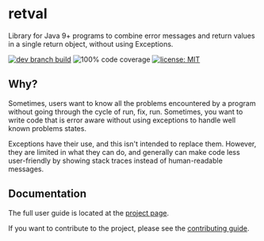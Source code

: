 # retval

Library for Java 9+ programs to combine error messages and return values in a single return object, without using Exceptions.

[![dev branch build](https://github.com/groboclown/java-retval/actions/workflows/build.yaml/badge.svg?branch=dev)](https://github.com/groboclown/java-retval/actions/workflows/build.yaml) ![100% code coverage](https://img.shields.io/badge/coverage-100%25-yellow) [![license: MIT](https://img.shields.io/badge/license-MIT-brightgreen)](https://github.com/groboclown/java-retval)


## Why?

Sometimes, users want to know all the problems encountered by a program without going through the cycle of run, fix, run.  Sometimes, you want to write code that is error aware without using exceptions to handle well known problems states.

Exceptions have their use, and this isn't intended to replace them.  However, they are limited in what they can do, and generally can make code less user-friendly by showing stack traces instead of human-readable messages.

## Documentation

The full user guide is located at the [project page](https://groboclown.github.io/java-retval/).

If you want to contribute to the project, please see the [contributing guide](CONTRIBUTING.md).
